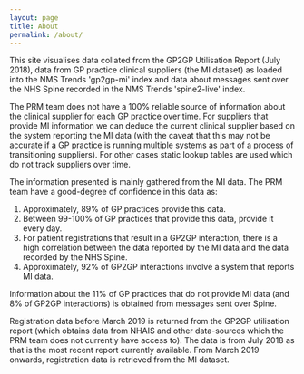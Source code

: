 ```yaml
---
layout: page
title: About
permalink: /about/
---
```

This site visualises data collated from the GP2GP Utilisation Report (July 2018), data from GP practice clinical suppliers (the MI dataset) as loaded into the NMS Trends 'gp2gp-mi' index and data about messages sent over the NHS Spine recorded in the NMS Trends 'spine2-live' index.

The PRM team does not have a 100% reliable source of information about the clinical supplier for each GP practice over time.  For suppliers that provide MI information we can deduce the current clinical supplier based on the system reporting the MI data (with the caveat that this may not be accurate if a GP practice is running multiple systems as part of a process of transitioning suppliers).  For other cases static lookup tables are used which do not track suppliers over time.

The information presented is mainly gathered from the MI data. The PRM team have a good-degree of confidence in this data as:
1. Approximately, 89% of GP practices provide this data.
2. Between 99-100% of GP practices that provide this data, provide it every day.
3. For patient registrations that result in a GP2GP interaction, there is a high correlation between the data reported by the MI data and the data recorded by the NHS Spine.
4. Approximately, 92% of GP2GP interactions involve a system that reports MI data.

Information about the 11% of GP practices that do not provide MI data (and 8% of GP2GP interactions) is obtained from messages sent over Spine.

Registration data before March 2019 is returned from the GP2GP utilisation report (which obtains data from NHAIS and other data-sources which the PRM team does not currently have access to).  The data is from July 2018 as that is the most recent report currently available. From March 2019 onwards, registration data is retrieved from the MI dataset.

